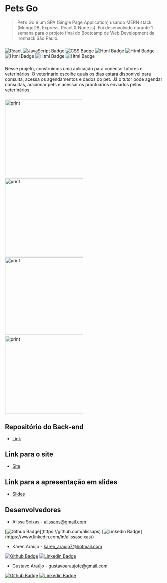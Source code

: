 # Pets Go

>Pet’s Go é um SPA (Single Page Application) usando MERN stack (MongoDB, Express, React & Node.js). Foi desenvolvido durante 1 semana para o projeto final do Bootcamp de Web Development da Ironhack São Paulo.

###

  
  

![React](https://camo.githubusercontent.com/4e4a3b5c3e9c00501ec866e2f2466c5a6032f838aca5f2cf3b14450e39e8a2f0/68747470733a2f2f696d672e736869656c64732e696f2f62616467652f72656163742532302d2532333230323332612e7376673f267374796c653d666f722d7468652d6261646765266c6f676f3d7265616374266c6f676f436f6c6f723d253233363144414642) ![JavaScript Badge](https://img.shields.io/badge/JavaScript-F7DF1E?style=for-the-badge&logo=javascript&logoColor=black) ![CSS Badge](https://img.shields.io/badge/CSS3-1572B6?style=for-the-badge&logo=css3&logoColor=white) ![Html Badge](https://img.shields.io/badge/HTML5-E34F26?style=for-the-badge&logo=html5&logoColor=white) ![Html Badge](https://img.shields.io/badge/Node.js-43853D?style=for-the-badge&logo=node.js&logoColor=white)  ![Html Badge](https://res.cloudinary.com/practicaldev/image/fetch/s--X1_tTziN--/c_limit%2Cf_auto%2Cfl_progressive%2Cq_auto%2Cw_880/https://img.shields.io/badge/Tailwind_CSS-38B2AC%3Fstyle%3Dfor-the-badge%26logo%3Dtailwind-css%26logoColor%3Dwhite) ![Html Badge](https://img.shields.io/badge/MongoDB-4EA94B?style=for-the-badge&logo=mongodb&logoColor=white) ![Html Badge](https://img.shields.io/badge/Express.js-404D59?style=for-the-badge)



  

###


Nesse projeto, construímos uma aplicação para conectar tutores e veterinários. O veterinário escolhe quais os dias estará disponível para consulta, acessa os agendamentos e dados do pet. Já o tutor pode agendar consultas, adicionar pets e acessar os prontuários enviados pelos veterinários.





###
<img src="https://res.cloudinary.com/dkzcbs84l/image/upload/v1639756127/picture_vet/Tela_1_ijs7xp.png" alt="print" style="height:250px;"/> &nbsp; <img src="https://res.cloudinary.com/dkzcbs84l/image/upload/v1639763685/picture_vet/WhatsApp_Image_2021-12-17_at_12.54.20_sn2bgx.jpg" alt="print" style="height:250px;"/>  &nbsp; <img src="https://res.cloudinary.com/dkzcbs84l/image/upload/v1639763685/picture_vet/WhatsApp_Image_2021-12-17_at_12.54.11_utncue.jpg" alt="print" style="height:250px;"/>  &nbsp; <img src="https://res.cloudinary.com/dkzcbs84l/image/upload/v1639764358/picture_vet/Capturaraaa2_pxx7kl.png" alt="print" style="height:250px;"/>
###


## Repositório do Back-end
- [Link](https://github.com/gustavoaraujofe/pets-go-back)
  
  

## Link para o site

-  [Site](https://petsgo.netlify.app/)

  

## Link para a apresentação em slides

-  [Slides](https://docs.google.com/presentation/d/11XhqbJQScNVW_5Qr0Gzp4MAR_Ogx6WN3VOIvNC-xMQw/edit?usp=sharing
)

  

## Desenvolvedores

- Alissa Seixas - alissaps@gmail.com

[![Github Badge](https://img.shields.io/badge/-Github-000?style=flat-square&logo=Github&logoColor=white&link=https://github.com/alissaps(https://github.com/alissaps))](https://github.com/alissaps) [![Linkedin Badge](https://img.shields.io/badge/-LinkedIn-blue?style=flat-square&logo=Linkedin&logoColor=white&link=[https://www.linkedin.com/in/alissaseixas/](https://www.linkedin.com/in/alissaseixas/))](https://www.linkedin.com/in/alissaseixas/)

  - Karen Araújo - karen_araujo7@hotmail.com

[![Github Badge](https://img.shields.io/badge/-Github-000?style=flat-square&logo=Github&logoColor=white&link=https://github.com/karenaraujo7)](https://github.com/karenaraujo7) [![Linkedin Badge](https://img.shields.io/badge/-LinkedIn-blue?style=flat-square&logo=Linkedin&logoColor=white&link=https://www.linkedin.com/in/karen-ara%C3%BAjo-289162174/)](https://www.linkedin.com/in/karen-ara%C3%BAjo-289162174/)
  


- Gustavo Araújo - gustavoaraujofe@gmail.com

  

[![Github Badge](https://img.shields.io/badge/-Github-000?style=flat-square&logo=Github&logoColor=white&link=https://github.com/gustavoaraujofe)](https://github.com/gustavoaraujofe) [![Linkedin Badge](https://img.shields.io/badge/-LinkedIn-blue?style=flat-square&logo=Linkedin&logoColor=white&link=https://www.linkedin.com/in/gustavoaraujofe)](https://www.linkedin.com/in/gustavoaraujofe)
